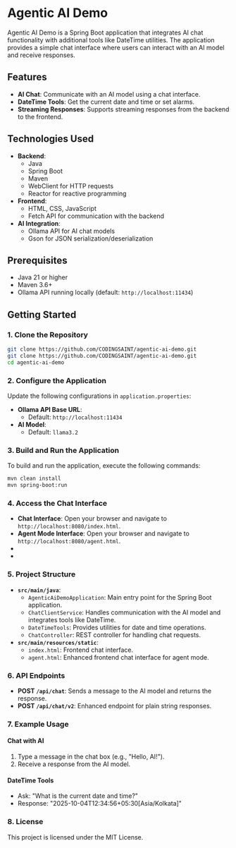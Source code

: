 # Agentic AI Demo

Agentic AI Demo is a Spring Boot application that integrates AI chat functionality with additional tools like DateTime utilities. The application provides a simple chat interface where users can interact with an AI model and receive responses.

## Features

- **AI Chat**: Communicate with an AI model using a chat interface.
- **DateTime Tools**: Get the current date and time or set alarms.
- **Streaming Responses**: Supports streaming responses from the backend to the frontend.

## Technologies Used

- **Backend**:
    - Java
    - Spring Boot
    - Maven
    - WebClient for HTTP requests
    - Reactor for reactive programming
- **Frontend**:
    - HTML, CSS, JavaScript
    - Fetch API for communication with the backend
- **AI Integration**:
    - Ollama API for AI chat models
    - Gson for JSON serialization/deserialization

## Prerequisites

- Java 21 or higher
- Maven 3.6+
- Ollama API running locally (default: `http://localhost:11434`)

## Getting Started

### 1. Clone the Repository

```bash
git clone https://github.com/CODINGSAINT/agentic-ai-demo.git
git clone https://github.com/CODINGSAINT/agentic-ai-demo.git
cd agentic-ai-demo
```
### 2. Configure the Application

Update the following configurations in `application.properties`:

- **Ollama API Base URL**:
    - Default: `http://localhost:11434`
- **AI Model**:
    - Default: `llama3.2`
### 3. Build and Run the Application

To build and run the application, execute the following commands:

```bash
mvn clean install
mvn spring-boot:run

```

### 4. Access the Chat Interface

- **Chat Interface**: Open your browser and navigate to `http://localhost:8080/index.html`.
- **Agent Mode Interface**: Open your browser and navigate to `http://localhost:8080/agent.html`.
- 
- 
### 5. Project Structure

- **`src/main/java`**:
    - `AgenticAiDemoApplication`: Main entry point for the Spring Boot application.
    - `ChatClientService`: Handles communication with the AI model and integrates tools like DateTime.
    - `DateTimeTools`: Provides utilities for date and time operations.
    - `ChatController`: REST controller for handling chat requests.
- **`src/main/resources/static`**:
    - `index.html`: Frontend chat interface.
    - `agent.html`: Enhanced frontend chat interface for agent mode.

### 6. API Endpoints

- **POST `/api/chat`**: Sends a message to the AI model and returns the response.
- **POST `/api/chat/v2`**: Enhanced endpoint for plain string responses.

### 7. Example Usage

#### Chat with AI

1. Type a message in the chat box (e.g., "Hello, AI!").
2. Receive a response from the AI model.

#### DateTime Tools

- Ask: "What is the current date and time?"
- Response: "2025-10-04T12:34:56+05:30[Asia/Kolkata]"

### 8. License

This project is licensed under the MIT License.